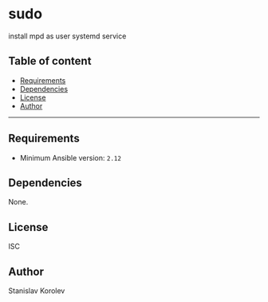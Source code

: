 # sudo

install mpd as user systemd service

## Table of content

- [Requirements](#requirements)
- [Dependencies](#dependencies)
- [License](#license)
- [Author](#author)

---

## Requirements

- Minimum Ansible version: `2.12`




## Dependencies

None.

## License

ISC

## Author

Stanislav Korolev
